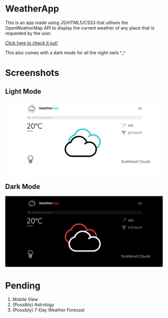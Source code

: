 # WeatherApp
This is an app made using JS/HTML5/CSS3 that utilises the OpenWeatherMap API to display the current weather of any place that is requested by the user.

[Click here to check it out!](https://fancy-lily-1e0bf1.netlify.app/)

This also comes with a dark mode for all the night owls ^_^

# Screenshots
## Light Mode
![LtMd](screenshots/Light.png)
## Dark Mode
![DkMd](screenshots/Dark.png)

# Pending
1. Mobile View
2. (Possibly) Astrology
3. (Possibly) 7-Day Weather Forecast
